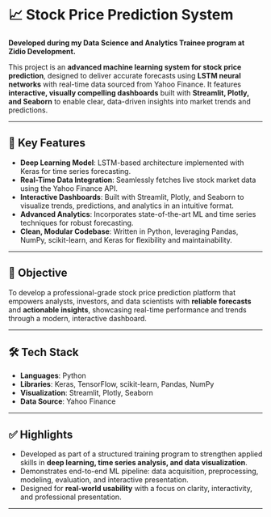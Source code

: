 # 📈 Stock Price Prediction System

**Developed during my Data Science and Analytics Trainee program at Zidio Development.**

This project is an **advanced machine learning system for stock price prediction**, designed to deliver accurate forecasts using **LSTM neural networks** with real-time data sourced from Yahoo Finance. It features **interactive, visually compelling dashboards** built with **Streamlit, Plotly, and Seaborn** to enable clear, data-driven insights into market trends and predictions.

---

## 🚀 **Key Features**
- **Deep Learning Model**: LSTM-based architecture implemented with Keras for time series forecasting.
- **Real-Time Data Integration**: Seamlessly fetches live stock market data using the Yahoo Finance API.
- **Interactive Dashboards**: Built with Streamlit, Plotly, and Seaborn to visualize trends, predictions, and analytics in an intuitive format.
- **Advanced Analytics**: Incorporates state-of-the-art ML and time series techniques for robust forecasting.
- **Clean, Modular Codebase**: Written in Python, leveraging Pandas, NumPy, scikit-learn, and Keras for flexibility and maintainability.

---

## 🎯 **Objective**
To develop a professional-grade stock price prediction platform that empowers analysts, investors, and data scientists with **reliable forecasts** and **actionable insights**, showcasing real-time performance and trends through a modern, interactive dashboard.

---

## 🛠️ **Tech Stack**
- **Languages**: Python
- **Libraries**: Keras, TensorFlow, scikit-learn, Pandas, NumPy
- **Visualization**: Streamlit, Plotly, Seaborn
- **Data Source**: Yahoo Finance

---

## ✅ **Highlights**
- Developed as part of a structured training program to strengthen applied skills in **deep learning, time series analysis, and data visualization**.
- Demonstrates end-to-end ML pipeline: data acquisition, preprocessing, modeling, evaluation, and interactive presentation.
- Designed for **real-world usability** with a focus on clarity, interactivity, and professional presentation.

---



